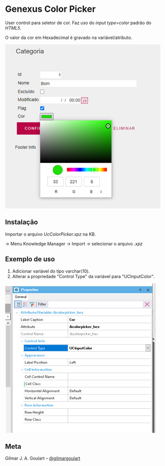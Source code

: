 # Genexus Color Picker

User control para seletor de cor. Faz uso do _input type=color_ padrão do _HTML5_.

O valor da cor em Hexadecimal é gravado na variável/atributo.

![Em execução](print.png)

## Instalação

Importar o arquivo _UcColorPicker.xpz_ na KB.

-> Menu Knowledge Manager -> Import -> selecionar o arquivo _.xpz_

## Exemplo de uso

1) Adicionar variável do tipo varchar(10).
2) Alterar a propriedade "Control Type" da variável para "UCInputColor".

![Properties da variável](print_1.png)

## Meta

Gilmar J. A. Goulart – [@gilmargoulart](https://github.com/gilmargoulart)
